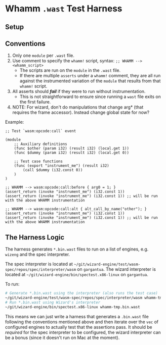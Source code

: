 # Whamm `.wast` Test Harness #

## Setup ##

## Conventions ##

1. Only one `module` per `.wast` file.
2. Use comment to specify the `whamm!` script, syntax: `;; WHAMM --> <whamm_script>`
   - The scripts are run on the `module` in the `.wast` file.
   - If there are multiple `asserts` under a `whamm!` comment, they are all run against the instrumented variation of the `module` that results from that `whamm!` script.
3. All asserts should _**fail**_ if they were to run without instrumentation.
   - This is not straightforward to ensure since running a `wast` file exits on the first failure.
4. NOTE: For wizard, don't do manipulations that change arg* (that requires the frame accessor). Instead change global state for now?

Example:
```webassembly
;; Test `wasm:opcode:call` event

(module
    ;; Auxiliary definitions
    (func $other (param i32) (result i32) (local.get 1))
    (func $dummy (param i32) (result i32) (local.get 0))

    ;; Test case functions
    (func (export "instrument_me") (result i32)
        (call $dummy (i32.const 0))
    )
)

;; WHAMM --> wasm:opcode:call:before { arg0 = 1; }
(assert_return (invoke "instrument_me") (i32.const 1))
(assert_return (invoke "instrument_me") (i32.const 1)) ;; will be run with the above WHAMM instrumentation

;; WHAMM --> wasm:opcode:call:alt { alt_call_by_name("other"); }
(assert_return (invoke "instrument_me") (i32.const 1))
(assert_return (invoke "instrument_me") (i32.const 1)) ;; will be run with the above WHAMM instrumentation
```

## The Harness Logic ##

The harness generates `*.bin.wast` files to run on a list of engines, e.g. `wizeng` and the spec interpreter.

The spec interpreter is located at `~/git/wizard-engine/test/wasm-spec/repos/spec/interpreter/wasm` on `gargantua`.
The wizard interpreter is located at `~/git/wizard-engine/bin/spectest.x86-linux` on `gargantua`.

To run:
```bash
# Generate *.bin.wast using the interpreter (also runs the test case)
~/git/wizard-engine/test/wasm-spec/repos/spec/interpreter/wasm whamm-tmp.wast -o whamm-tmp.bin.wast
# Run *.bin.wast using Wizard's interpreter
~/git/wizard-engine/bin/spectest.x86-linux whamm-tmp.bin.wast
```

This means we can just write a harness that generates a `.bin.wast` file following the conventions mentioned above and then iterate over the `vec` of configured engines to actually test that the assertions pass.
It should be _required_ for the spec interpreter to be configured, the wizard interpreter can be a bonus (since it doesn't run on Mac at the moment).

